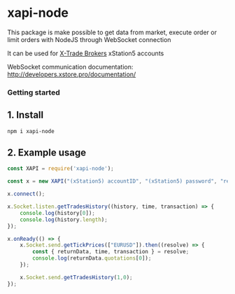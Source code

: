 # xapi-node

This package is make possible to get data from market, execute order or limit orders with NodeJS through WebSocket connection

It can be used for [X-Trade Brokers](https://www.xtb.com/en) xStation5 accounts

WebSocket communication documentation: http://developers.xstore.pro/documentation/

### Getting started

## 1. Install 

```
npm i xapi-node
```

## 2. Example usage
```ts
const XAPI = require('xapi-node');

const x = new XAPI("(xStation5) accountID", "(xStation5) password", "real");

x.connect();

x.Socket.listen.getTradesHistory((history, time, transaction) => {
	console.log(history[0]);
	console.log(history.length);
});

x.onReady(() => {
	x.Socket.send.getTickPrices(["EURUSD"]).then((resolve) => {
		const { returnData, time, transaction } = resolve;
		console.log(returnData.quotations[0]);
	});

	x.Socket.send.getTradesHistory(1,0);
});
```
